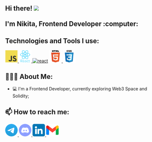 <h2 align="left">
  <br>Hi there! <img src="https://user-images.githubusercontent.com/42378118/110234147-e3259600-7f4e-11eb-95be-0c4047144dea.gif" width="30"><br>
  <br> I'm Nikita, Frontend Developer :computer:<br>
</h2> 
<h2 align="left">Technologies and Tools I use:</h2>
<p align="left">

<a href="https://developer.mozilla.org/en-US/docs/Web/JavaScript" target="_blank"> <img src="https://raw.githubusercontent.com/devicons/devicon/master/icons/javascript/javascript-original.svg" alt="javascript" width="40" height="40"/> </a>
<a href="https://reactjs.org/" target="_blank"> <img src="https://raw.githubusercontent.com/devicons/devicon/master/icons/react/react-original-wordmark.svg" alt="react" width="40" height="40"/> </a>
<a href="https://docs.soliditylang.org/en/v0.8.23/" target="_blank"> <img src="https://cdn.jsdelivr.net/gh/devicons/devicon/icons/solidity/solidity-original.svg" alt="react" width="40" height="40"/></a>
<a href="(https://html.spec.whatwg.org/multipage/" target="_blank"> <img src="https://raw.githubusercontent.com/devicons/devicon/master/icons/html5/html5-original-wordmark.svg" alt="html5" width="40" height="40"/> </a>
<a href="https://www.w3schools.com/css/" target="_blank"> <img src="https://raw.githubusercontent.com/devicons/devicon/master/icons/css3/css3-original-wordmark.svg" alt="css3" width="40" height="40"/> </a>
</p>

<h2 align="left">👨🏻‍💻 About Me:</h2>

- :computer: I'm a Frontend Developer, currently exploring Web3 Space and Solidity;

<h2 align="left"> 📫 How to reach me:</h2>

  <a href="https://t.me/aZo1010">
    <img src="logos/telegram.png" alt="Telegram-logo" width="40px" height="40px">
  </a><a href="https://discord.com/channels/@me">
    <img src="logos/discord.svg" alt="Discord-logo" width="40px" height="40px">
  </a><a href="https://www.linkedin.com/in/nikita-petrukhin/">
    <img src="logos/linkedin.png" alt="LinkedIn-logo" width="40px" height="40px">
  </a><a href="mailto:nikita.p1577@gmail.com">
    <img src="logos/gmail.png" alt="G-Mail-logo" width="40px" height="40px">
  </a>
